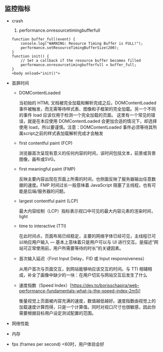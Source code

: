 ## 监控指标
* crash
    1. performance.onresourcetimingbufferfull
    ```
    function buffer_full(event) {
        console.log("WARNING: Resource Timing Buffer is FULL!");
        performance.setResourceTimingBufferSize(200);
    }
    function init() {
        // Set a callback if the resource buffer becomes filled
        performance.onresourcetimingbufferfull = buffer_full;
    }
    <body onload="init()">
    ```
* 首屏时间
    * DOMContentLoaded
        
        当初始的 HTML 文档被完全加载和解析完成之后，DOMContentLoaded 事件被触发，而无需等待样式表、图像和子框架的完全加载。另一个不同的事件 load 应该仅用于检测一个完全加载的页面。 这里有一个常见的错误，就是在本应使用 DOMContentLoaded 会更加合适的情况下，却选择使用 load，所以要谨慎。注意：DOMContentLoaded 事件必须等待其所属script之前的样式表加载解析完成才会触发
    * first contentful paint (FCP)
        
        浏览器首次呈现有意义的任何内容的时间，该时间包括文本，前景或背景图像，画布或SVG。
    * first meaningful paint (FMP)
        
        反映主要内容出现在页面上所需的时间，也侧面反映了服务器输出任意数据的速度。FMP 时间过长一般意味着 JavaScript 阻塞了主线程，也有可能是后端/服务器的问题。
    * largest contentful paint (LCP)
        
        最大内容绘制（LCP）指标表示视口中可见的最大内容元素的渲染时间，light
    * time to interactive (TTI)
        
        在此时间点，页面布局已经稳定，主要的网络字体已经可见，主线程已可以响应用户输入 — 基本上意味着只是用户可以与 UI 进行交互。是描述“网站可正常使用前，用户所需要等待的时长”的关键因素。
    * 首次输入延迟（First Input Delay，FID 或 Input responsiveness）
        
        从用户首次与页面交互，到网站能够响应该交互的时间。与 TTI 相辅相成，补全了画像中缺少的一块：在用户切实与网站交互后发生了什么
    * 速度指数（Speed Index）[https://dev.to/borisschapira/web-performance-fundamentals-what-is-the-speed-index-2m5i]
        
        衡量视觉上页面被内容充满的速度，数值越低越好。速度指数由视觉上的加载速度计算而得，只是一个计算值。同时对视口尺寸也很敏感，因此你需要根据目标用户设定测试配置的范围。
    

* 网络性能
* 内存
* fps (frames per second)
    <60时，用户体验会好